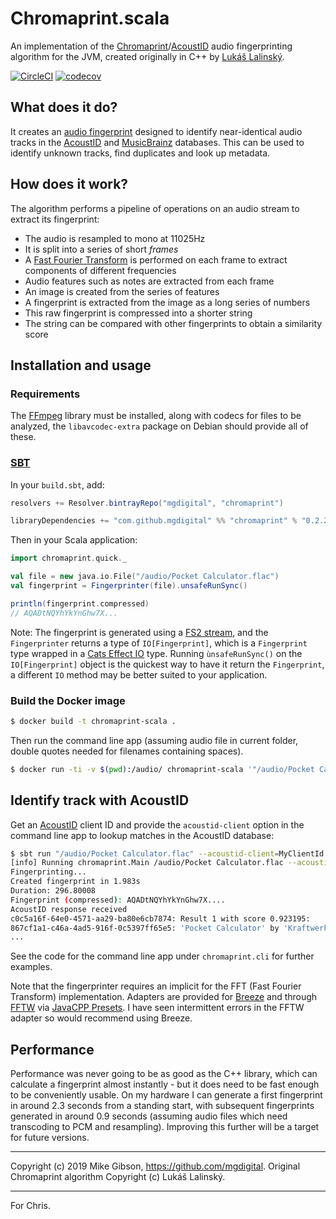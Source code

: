 # Chromaprint.scala

An implementation of the [Chromaprint](https://github.com/acoustid/chromaprint)/[AcoustID](https://acoustid.org/) audio fingerprinting algorithm for the JVM, created originally in C++ by [Lukáš Lalinský](https://oxygene.sk/).

[![CircleCI](https://circleci.com/gh/mgdigital/Chromaprint.scala/tree/master.svg?style=svg)](https://circleci.com/gh/mgdigital/Chromaprint.scala/tree/master) [![codecov](https://codecov.io/gh/mgdigital/Chromaprint.scala/branch/master/graph/badge.svg)](https://codecov.io/gh/mgdigital/Chromaprint.scala)

## What does it do?

It creates an [audio fingerprint](https://en.wikipedia.org/wiki/Acoustic_fingerprint) designed to identify near-identical audio tracks in the [AcoustID](https://acoustid.org/) and [MusicBrainz](https://musicbrainz.org/) databases. This can be used to identify unknown tracks, find duplicates and look up metadata.

## How does it work?

The algorithm performs a pipeline of operations on an audio stream to extract its fingerprint:

- The audio is resampled to mono at 11025Hz
- It is split into a series of short _frames_
- A [Fast Fourier Transform](https://en.wikipedia.org/wiki/Fast_Fourier_transform) is performed on each frame to extract components of different frequencies
- Audio features such as notes are extracted from each frame
- An image is created from the series of features
- A fingerprint is extracted from the image as a long series of numbers
- This raw fingerprint is compressed into a shorter string
- The string can be compared with other fingerprints to obtain a similarity score

## Installation and usage

### Requirements

The [FFmpeg](https://ffmpeg.org/) library must be installed, along with codecs for files to be analyzed, the `libavcodec-extra` package on Debian should provide all of these.

### [SBT](https://www.scala-sbt.org/download.html)

In your `build.sbt`, add:

```scala
resolvers += Resolver.bintrayRepo("mgdigital", "chromaprint")

libraryDependencies += "com.github.mgdigital" %% "chromaprint" % "0.2.2"
```

Then in your Scala application:

```scala
import chromaprint.quick._

val file = new java.io.File("/audio/Pocket Calculator.flac")
val fingerprint = Fingerprinter(file).unsafeRunSync()

println(fingerprint.compressed)
// AQADtNQYhYkYnGhw7X...

```
Note: The fingerprint is generated using a [FS2 stream](https://github.com/functional-streams-for-scala/fs2), and the `Fingerprinter` returns a type of `IO[Fingerprint]`, which is a `Fingerprint` type wrapped in a [Cats Effect IO](https://typelevel.org/cats-effect/datatypes/io.html) type. Running `ùnsafeRunSync()` on the `IO[Fingerprint]` object is the quickest way to have it return the `Fingerprint`, a different `IO` method may be better suited to your application.

### Build the Docker image

```bash
$ docker build -t chromaprint-scala .
```

Then run the command line app (assuming audio file in current folder, double quotes needed for filenames containing spaces).

```bash
$ docker run -ti -v $(pwd):/audio/ chromaprint-scala '"/audio/Pocket Calculator.flac"'
```

## Identify track with AcoustID

Get an [AcoustID](https://acoustid.org/) client ID and provide the `acoustid-client` option in the command line app to lookup matches in the AcoustID database:

```bash
$ sbt run "/audio/Pocket Calculator.flac" --acoustid-client=MyClientId
[info] Running chromaprint.Main /audio/Pocket Calculator.flac --acoustid-client=MyClientId
Fingerprinting...
Created fingerprint in 1.983s
Duration: 296.80008
Fingerprint (compressed): AQADtNQYhYkYnGhw7X....
AcoustID response received
c0c5a16f-64e0-4571-aa29-ba80e6cb7874: Result 1 with score 0.923195:
867cf1a1-c46a-4ad5-916f-0c5397ff65e5: 'Pocket Calculator' by 'Kraftwerk'
...
```
See the code for the command line app under `chromaprint.cli` for further examples.

Note that the fingerprinter requires an implicit for the FFT (Fast Fourier Transform) implementation. Adapters are provided for [Breeze](https://github.com/scalanlp/breeze) and through [FFTW](https://github.com/bytedeco/javacpp-presets/tree/master/fftw) via [JavaCPP Presets](https://github.com/bytedeco/javacpp-presets/tree/master/fftw). I have seen intermittent errors in the FFTW adapter so would recommend using Breeze.

## Performance

Performance was never going to be as good as the C++ library, which can calculate a fingerprint almost instantly - but it does need to be fast enough to be conveniently usable. On my hardware I can generate a first fingerprint in around 2.3 seconds from a standing start, with subsequent fingerprints generated in around 0.9 seconds (assuming audio files which need transcoding to PCM and resampling). Improving this further will be a target for future versions.

---

Copyright (c) 2019 Mike Gibson, https://github.com/mgdigital. Original Chromaprint algorithm Copyright (c) Lukáš Lalinský.

---

For Chris.
